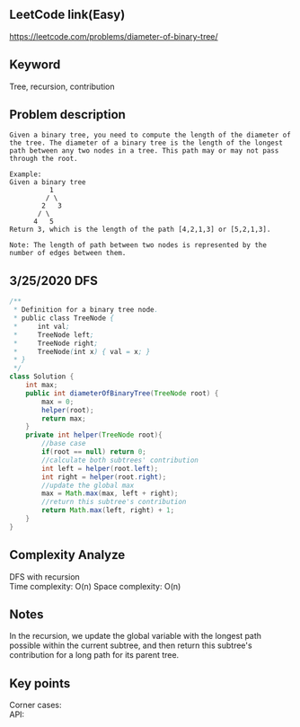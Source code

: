 ## LeetCode link(Easy)
https://leetcode.com/problems/diameter-of-binary-tree/

## Keyword
Tree, recursion, contribution

## Problem description
```
Given a binary tree, you need to compute the length of the diameter of the tree. The diameter of a binary tree is the length of the longest path between any two nodes in a tree. This path may or may not pass through the root.

Example:
Given a binary tree
          1
         / \
        2   3
       / \     
      4   5    
Return 3, which is the length of the path [4,2,1,3] or [5,2,1,3].

Note: The length of path between two nodes is represented by the number of edges between them.
```
## 3/25/2020 DFS

```java
/**
 * Definition for a binary tree node.
 * public class TreeNode {
 *     int val;
 *     TreeNode left;
 *     TreeNode right;
 *     TreeNode(int x) { val = x; }
 * }
 */
class Solution {
    int max;
    public int diameterOfBinaryTree(TreeNode root) {
        max = 0;
        helper(root);
        return max;
    }
    private int helper(TreeNode root){
        //base case
        if(root == null) return 0;
        //calculate both subtrees' contribution
        int left = helper(root.left);
        int right = helper(root.right);
        //update the global max
        max = Math.max(max, left + right);
        //return this subtree's contribution
        return Math.max(left, right) + 1;
    }
}
```

## Complexity Analyze
DFS with recursion\
Time complexity: O(n)
Space complexity: O(n)

## Notes
In the recursion, we update the global variable with the longest path possible within the current subtree, and then return this subtree's contribution for a long path for its parent tree. 

## Key points
Corner cases: \
API: 
